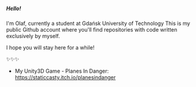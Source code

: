 ##### Hello!

I'm Olaf, currently a student at Gdańsk University of Technology
This is my public Github account where you'll find repositories with code written exclusively by myself.

I hope you will stay here for a while!

✨✨✨

- My Unity3D Game - Planes In Danger:
https://staticcasty.itch.io/planesindanger
